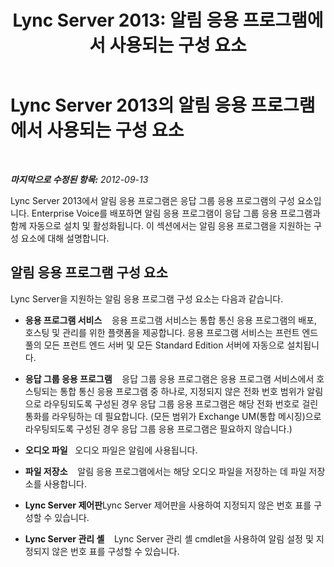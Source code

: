 ﻿---
title: 'Lync Server 2013: 알림 응용 프로그램에서 사용되는 구성 요소'
TOCTitle: 알림 응용 프로그램에서 사용되는 구성 요소
ms:assetid: 7b1a0281-cf31-459d-a734-5f10a129089c
ms:mtpsurl: https://technet.microsoft.com/ko-kr/library/Gg398608(v=OCS.15)
ms:contentKeyID: 49304131
ms.date: 08/10/2015
mtps_version: v=OCS.15
ms.translationtype: HT
---

# Lync Server 2013의 알림 응용 프로그램에서 사용되는 구성 요소

 

_**마지막으로 수정된 항목:** 2012-09-13_

Lync Server 2013에서 알림 응용 프로그램은 응답 그룹 응용 프로그램의 구성 요소입니다. Enterprise Voice를 배포하면 알림 응용 프로그램이 응답 그룹 응용 프로그램과 함께 자동으로 설치 및 활성화됩니다. 이 섹션에서는 알림 응용 프로그램을 지원하는 구성 요소에 대해 설명합니다.

## 알림 응용 프로그램 구성 요소

Lync Server을 지원하는 알림 응용 프로그램 구성 요소는 다음과 같습니다.

  - **응용 프로그램 서비스**    응용 프로그램 서비스는 통합 통신 응용 프로그램의 배포, 호스팅 및 관리를 위한 플랫폼을 제공합니다. 응용 프로그램 서비스는 프런트 엔드 풀의 모든 프런트 엔드 서버 및 모든 Standard Edition 서버에 자동으로 설치됩니다.

  - **응답 그룹 응용 프로그램**    응답 그룹 응용 프로그램은 응용 프로그램 서비스에서 호스팅되는 통합 통신 응용 프로그램 중 하나로, 지정되지 않은 전화 번호 범위가 알림으로 라우팅되도록 구성된 경우 응답 그룹 응용 프로그램은 해당 전화 번호로 걸린 통화를 라우팅하는 데 필요합니다. (모든 범위가 Exchange UM(통합 메시징)으로 라우팅되도록 구성된 경우 응답 그룹 응용 프로그램은 필요하지 않습니다.)

  - **오디오 파일**   오디오 파일은 알림에 사용됩니다.

  - **파일 저장소**    알림 응용 프로그램에서는 해당 오디오 파일을 저장하는 데 파일 저장소를 사용합니다.

  - **Lync Server 제어판**Lync Server 제어판을 사용하여 지정되지 않은 번호 표를 구성할 수 있습니다.

  - **Lync Server 관리 셸**    Lync Server 관리 셸 cmdlet을 사용하여 알림 설정 및 지정되지 않은 번호 표를 구성할 수 있습니다.

